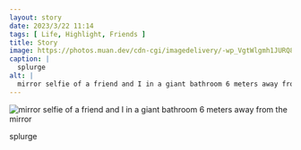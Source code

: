 ```yaml
---
layout: story
date: 2023/3/22 11:14
tags: [ Life, Highlight, Friends ]
title: Story
image: https://photos.muan.dev/cdn-cgi/imagedelivery/-wp_VgtWlgmh1JURQ8t1mg/0312b997-c368-4ed5-1c78-7d01f9be1e00/public
caption: |
  splurge
alt: |
  mirror selfie of a friend and I in a giant bathroom 6 meters away from the mirror
---
```


![mirror selfie of a friend and I in a giant bathroom 6 meters away from the mirror](https://photos.muan.dev/cdn-cgi/imagedelivery/-wp_VgtWlgmh1JURQ8t1mg/0312b997-c368-4ed5-1c78-7d01f9be1e00/public)

splurge

